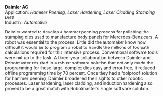 **Daimler AG**
<br />Application: *Hammer Peening, Laser Hardening, Laser Cladding Stamping Dies*
<br />Industry: *Automotive*

Daimler wanted to develop a hammer peening process for polishing the stamping dies used to manufacture body panels for Mercedes-Benz cars. A robot was essential to the process. Little did the automaker know how difficult it would be to program a robot to handle the millions of toolpath calculations required for this intensive process. Conventional software tools were not up to the task. A three-year collaboration between Daimler and Robotmaster resulted in a robust software solution that not only made the programming for these large, complex dies easy and error-free, it reduced offline programming time by 70 percent. Once they had a foolproof solution for hammer peening, Daimler broadened their sights to other robotic processes. Laser hardening, laser cladding, and induction hardening also proved to be a great match with Robotmaster’s single software solution.
